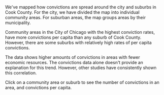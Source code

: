 We've mapped how convictions are spread around the city and suburbs in Cook County. For the city, we have divided the map into individual community areas. For suburban areas, the map groups areas by their municipality.

Community areas in the City of Chicago with the highest conviction rates, have more convictions per capita than any suburb of Cook County.  However, there are some suburbs with relatively high rates of per capita convictions.  

The data shows higher amounts of convictions in areas with fewer economic resources. The convictions data alone doesn't provide an explanation for this trend. However, other studies have consistently shown this correlation. 

Click on a community area or suburb to see the number of convictions in an area, and convictions per capita. 
